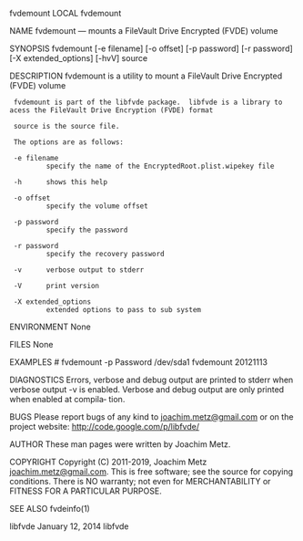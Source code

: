 fvdemount                                                                       LOCAL                                                                      fvdemount

NAME
     fvdemount — mounts a FileVault Drive Encrypted (FVDE) volume

SYNOPSIS
     fvdemount [-e filename] [-o offset] [-p password] [-r password] [-X extended_options] [-hvV] source

DESCRIPTION
     fvdemount is a utility to mount a FileVault Drive Encrypted (FVDE) volume

     fvdemount is part of the libfvde package.  libfvde is a library to acess the FileVault Drive Encryption (FVDE) format

     source is the source file.

     The options are as follows:

     -e filename
             specify the name of the EncryptedRoot.plist.wipekey file

     -h      shows this help

     -o offset
             specify the volume offset

     -p password
             specify the password

     -r password
             specify the recovery password

     -v      verbose output to stderr

     -V      print version

     -X extended_options
             extended options to pass to sub system

ENVIRONMENT
     None

FILES
     None

EXAMPLES
     # fvdemount -p Password /dev/sda1
     fvdemount 20121113

DIAGNOSTICS
     Errors, verbose and debug output are printed to stderr when verbose output -v is enabled.  Verbose and debug output are only printed when enabled at compila‐
     tion.

BUGS
     Please report bugs of any kind to <joachim.metz@gmail.com> or on the project website: http://code.google.com/p/libfvde/

AUTHOR
     These man pages were written by Joachim Metz.

COPYRIGHT
     Copyright (C) 2011-2019, Joachim Metz <joachim.metz@gmail.com>.  This is free software; see the source for copying conditions. There is NO warranty; not even
     for MERCHANTABILITY or FITNESS FOR A PARTICULAR PURPOSE.

SEE ALSO
     fvdeinfo(1)

libfvde                                                                   January 12, 2014                                                                   libfvde
